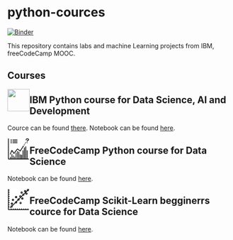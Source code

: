 # python-cources


[![Binder](https://mybinder.org/badge_logo.svg)](https://mybinder.org/v2/gh/olgaklischuk/python-cource.git/HEAD)

This repository contains labs and machine Learning projects from IBM, freeCodeCamp MOOC.

## Courses

<img src="IBM DS course/ibm-learn.svg" width=50 height=50 align="left">

## IBM Python course for Data Science, AI and Development
Cource can be found [there](https://www.coursera.org/learn/python-for-applied-data-science-ai/home/welcome). Notebook can be found [here](https://github.com/olgaklischuk/python-cource/tree/main/IBM%20DS%20cource).


<img src="freeCodeCamp_Python_for_Data_Science/python-learn.svg" width=50 height=50 align="left">

## FreeCodeCamp Python course for Data Science
Notebook can be found [here](https://github.com/olgaklischuk/python-cource/tree/main/freeCodeCamp_Python_for_Data_Science).

<img src="scikit-learn/scikit-learn.svg" width=50 height=50 align="left">

## FreeCodeCamp Scikit-Learn begginerrs cource for Data Science
Notebook can be found [here](https://github.com/olgaklischuk/python-cource/tree/main/scikit-learn).


